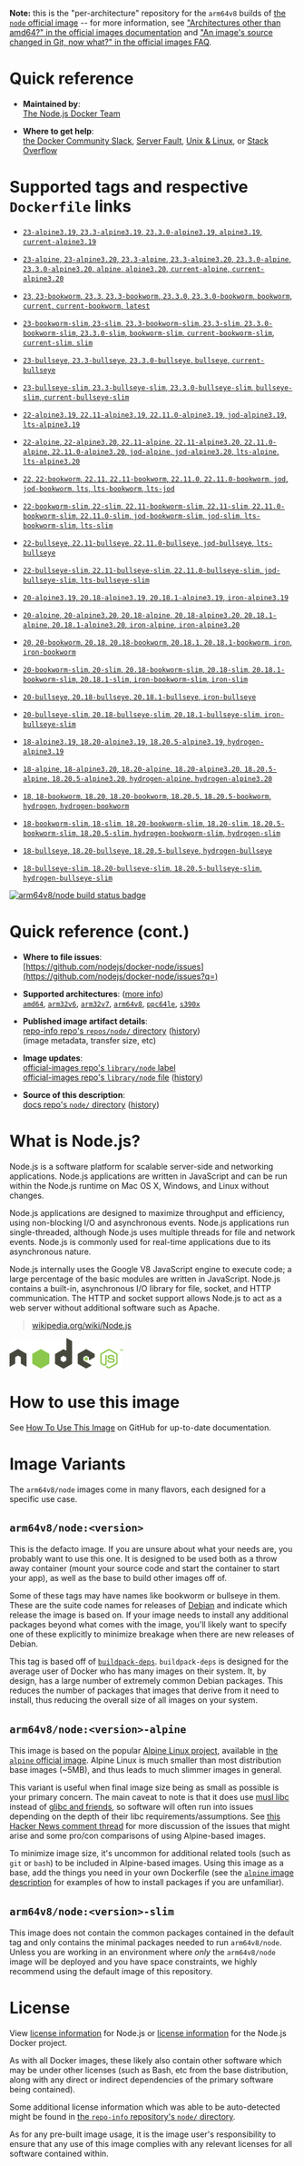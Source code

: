 <!--

********************************************************************************

WARNING:

    DO NOT EDIT "node/README.md"

    IT IS AUTO-GENERATED

    (from the other files in "node/" combined with a set of templates)

********************************************************************************

-->

**Note:** this is the "per-architecture" repository for the `arm64v8` builds of [the `node` official image](https://hub.docker.com/_/node) -- for more information, see ["Architectures other than amd64?" in the official images documentation](https://github.com/docker-library/official-images#architectures-other-than-amd64) and ["An image's source changed in Git, now what?" in the official images FAQ](https://github.com/docker-library/faq#an-images-source-changed-in-git-now-what).

# Quick reference

-	**Maintained by**:  
	[The Node.js Docker Team](https://github.com/nodejs/docker-node)

-	**Where to get help**:  
	[the Docker Community Slack](https://dockr.ly/comm-slack), [Server Fault](https://serverfault.com/help/on-topic), [Unix & Linux](https://unix.stackexchange.com/help/on-topic), or [Stack Overflow](https://stackoverflow.com/help/on-topic)

# Supported tags and respective `Dockerfile` links

-	[`23-alpine3.19`, `23.3-alpine3.19`, `23.3.0-alpine3.19`, `alpine3.19`, `current-alpine3.19`](https://github.com/nodejs/docker-node/blob/afd30081595671f7bee68d6e95d7751126666409/23/alpine3.19/Dockerfile)

-	[`23-alpine`, `23-alpine3.20`, `23.3-alpine`, `23.3-alpine3.20`, `23.3.0-alpine`, `23.3.0-alpine3.20`, `alpine`, `alpine3.20`, `current-alpine`, `current-alpine3.20`](https://github.com/nodejs/docker-node/blob/afd30081595671f7bee68d6e95d7751126666409/23/alpine3.20/Dockerfile)

-	[`23`, `23-bookworm`, `23.3`, `23.3-bookworm`, `23.3.0`, `23.3.0-bookworm`, `bookworm`, `current`, `current-bookworm`, `latest`](https://github.com/nodejs/docker-node/blob/afd30081595671f7bee68d6e95d7751126666409/23/bookworm/Dockerfile)

-	[`23-bookworm-slim`, `23-slim`, `23.3-bookworm-slim`, `23.3-slim`, `23.3.0-bookworm-slim`, `23.3.0-slim`, `bookworm-slim`, `current-bookworm-slim`, `current-slim`, `slim`](https://github.com/nodejs/docker-node/blob/afd30081595671f7bee68d6e95d7751126666409/23/bookworm-slim/Dockerfile)

-	[`23-bullseye`, `23.3-bullseye`, `23.3.0-bullseye`, `bullseye`, `current-bullseye`](https://github.com/nodejs/docker-node/blob/afd30081595671f7bee68d6e95d7751126666409/23/bullseye/Dockerfile)

-	[`23-bullseye-slim`, `23.3-bullseye-slim`, `23.3.0-bullseye-slim`, `bullseye-slim`, `current-bullseye-slim`](https://github.com/nodejs/docker-node/blob/afd30081595671f7bee68d6e95d7751126666409/23/bullseye-slim/Dockerfile)

-	[`22-alpine3.19`, `22.11-alpine3.19`, `22.11.0-alpine3.19`, `jod-alpine3.19`, `lts-alpine3.19`](https://github.com/nodejs/docker-node/blob/b0de582b8d4627cc9d65a89bf3af1bfcf67d2bef/22/alpine3.19/Dockerfile)

-	[`22-alpine`, `22-alpine3.20`, `22.11-alpine`, `22.11-alpine3.20`, `22.11.0-alpine`, `22.11.0-alpine3.20`, `jod-alpine`, `jod-alpine3.20`, `lts-alpine`, `lts-alpine3.20`](https://github.com/nodejs/docker-node/blob/b0de582b8d4627cc9d65a89bf3af1bfcf67d2bef/22/alpine3.20/Dockerfile)

-	[`22`, `22-bookworm`, `22.11`, `22.11-bookworm`, `22.11.0`, `22.11.0-bookworm`, `jod`, `jod-bookworm`, `lts`, `lts-bookworm`, `lts-jod`](https://github.com/nodejs/docker-node/blob/b0de582b8d4627cc9d65a89bf3af1bfcf67d2bef/22/bookworm/Dockerfile)

-	[`22-bookworm-slim`, `22-slim`, `22.11-bookworm-slim`, `22.11-slim`, `22.11.0-bookworm-slim`, `22.11.0-slim`, `jod-bookworm-slim`, `jod-slim`, `lts-bookworm-slim`, `lts-slim`](https://github.com/nodejs/docker-node/blob/b0de582b8d4627cc9d65a89bf3af1bfcf67d2bef/22/bookworm-slim/Dockerfile)

-	[`22-bullseye`, `22.11-bullseye`, `22.11.0-bullseye`, `jod-bullseye`, `lts-bullseye`](https://github.com/nodejs/docker-node/blob/b0de582b8d4627cc9d65a89bf3af1bfcf67d2bef/22/bullseye/Dockerfile)

-	[`22-bullseye-slim`, `22.11-bullseye-slim`, `22.11.0-bullseye-slim`, `jod-bullseye-slim`, `lts-bullseye-slim`](https://github.com/nodejs/docker-node/blob/b0de582b8d4627cc9d65a89bf3af1bfcf67d2bef/22/bullseye-slim/Dockerfile)

-	[`20-alpine3.19`, `20.18-alpine3.19`, `20.18.1-alpine3.19`, `iron-alpine3.19`](https://github.com/nodejs/docker-node/blob/4b3806368e98354d59c4787b46ec72603be13162/20/alpine3.19/Dockerfile)

-	[`20-alpine`, `20-alpine3.20`, `20.18-alpine`, `20.18-alpine3.20`, `20.18.1-alpine`, `20.18.1-alpine3.20`, `iron-alpine`, `iron-alpine3.20`](https://github.com/nodejs/docker-node/blob/4b3806368e98354d59c4787b46ec72603be13162/20/alpine3.20/Dockerfile)

-	[`20`, `20-bookworm`, `20.18`, `20.18-bookworm`, `20.18.1`, `20.18.1-bookworm`, `iron`, `iron-bookworm`](https://github.com/nodejs/docker-node/blob/4b3806368e98354d59c4787b46ec72603be13162/20/bookworm/Dockerfile)

-	[`20-bookworm-slim`, `20-slim`, `20.18-bookworm-slim`, `20.18-slim`, `20.18.1-bookworm-slim`, `20.18.1-slim`, `iron-bookworm-slim`, `iron-slim`](https://github.com/nodejs/docker-node/blob/4b3806368e98354d59c4787b46ec72603be13162/20/bookworm-slim/Dockerfile)

-	[`20-bullseye`, `20.18-bullseye`, `20.18.1-bullseye`, `iron-bullseye`](https://github.com/nodejs/docker-node/blob/4b3806368e98354d59c4787b46ec72603be13162/20/bullseye/Dockerfile)

-	[`20-bullseye-slim`, `20.18-bullseye-slim`, `20.18.1-bullseye-slim`, `iron-bullseye-slim`](https://github.com/nodejs/docker-node/blob/4b3806368e98354d59c4787b46ec72603be13162/20/bullseye-slim/Dockerfile)

-	[`18-alpine3.19`, `18.20-alpine3.19`, `18.20.5-alpine3.19`, `hydrogen-alpine3.19`](https://github.com/nodejs/docker-node/blob/e3a1285ed07039b9f6552ccec49a469a052fd0c6/18/alpine3.19/Dockerfile)

-	[`18-alpine`, `18-alpine3.20`, `18.20-alpine`, `18.20-alpine3.20`, `18.20.5-alpine`, `18.20.5-alpine3.20`, `hydrogen-alpine`, `hydrogen-alpine3.20`](https://github.com/nodejs/docker-node/blob/e3a1285ed07039b9f6552ccec49a469a052fd0c6/18/alpine3.20/Dockerfile)

-	[`18`, `18-bookworm`, `18.20`, `18.20-bookworm`, `18.20.5`, `18.20.5-bookworm`, `hydrogen`, `hydrogen-bookworm`](https://github.com/nodejs/docker-node/blob/e3a1285ed07039b9f6552ccec49a469a052fd0c6/18/bookworm/Dockerfile)

-	[`18-bookworm-slim`, `18-slim`, `18.20-bookworm-slim`, `18.20-slim`, `18.20.5-bookworm-slim`, `18.20.5-slim`, `hydrogen-bookworm-slim`, `hydrogen-slim`](https://github.com/nodejs/docker-node/blob/e3a1285ed07039b9f6552ccec49a469a052fd0c6/18/bookworm-slim/Dockerfile)

-	[`18-bullseye`, `18.20-bullseye`, `18.20.5-bullseye`, `hydrogen-bullseye`](https://github.com/nodejs/docker-node/blob/e3a1285ed07039b9f6552ccec49a469a052fd0c6/18/bullseye/Dockerfile)

-	[`18-bullseye-slim`, `18.20-bullseye-slim`, `18.20.5-bullseye-slim`, `hydrogen-bullseye-slim`](https://github.com/nodejs/docker-node/blob/e3a1285ed07039b9f6552ccec49a469a052fd0c6/18/bullseye-slim/Dockerfile)

[![arm64v8/node build status badge](https://img.shields.io/jenkins/s/https/doi-janky.infosiftr.net/job/multiarch/job/arm64v8/job/node.svg?label=arm64v8/node%20%20build%20job)](https://doi-janky.infosiftr.net/job/multiarch/job/arm64v8/job/node/)

# Quick reference (cont.)

-	**Where to file issues**:  
	[https://github.com/nodejs/docker-node/issues](https://github.com/nodejs/docker-node/issues?q=)

-	**Supported architectures**: ([more info](https://github.com/docker-library/official-images#architectures-other-than-amd64))  
	[`amd64`](https://hub.docker.com/r/amd64/node/), [`arm32v6`](https://hub.docker.com/r/arm32v6/node/), [`arm32v7`](https://hub.docker.com/r/arm32v7/node/), [`arm64v8`](https://hub.docker.com/r/arm64v8/node/), [`ppc64le`](https://hub.docker.com/r/ppc64le/node/), [`s390x`](https://hub.docker.com/r/s390x/node/)

-	**Published image artifact details**:  
	[repo-info repo's `repos/node/` directory](https://github.com/docker-library/repo-info/blob/master/repos/node) ([history](https://github.com/docker-library/repo-info/commits/master/repos/node))  
	(image metadata, transfer size, etc)

-	**Image updates**:  
	[official-images repo's `library/node` label](https://github.com/docker-library/official-images/issues?q=label%3Alibrary%2Fnode)  
	[official-images repo's `library/node` file](https://github.com/docker-library/official-images/blob/master/library/node) ([history](https://github.com/docker-library/official-images/commits/master/library/node))

-	**Source of this description**:  
	[docs repo's `node/` directory](https://github.com/docker-library/docs/tree/master/node) ([history](https://github.com/docker-library/docs/commits/master/node))

# What is Node.js?

Node.js is a software platform for scalable server-side and networking applications. Node.js applications are written in JavaScript and can be run within the Node.js runtime on Mac OS X, Windows, and Linux without changes.

Node.js applications are designed to maximize throughput and efficiency, using non-blocking I/O and asynchronous events. Node.js applications run single-threaded, although Node.js uses multiple threads for file and network events. Node.js is commonly used for real-time applications due to its asynchronous nature.

Node.js internally uses the Google V8 JavaScript engine to execute code; a large percentage of the basic modules are written in JavaScript. Node.js contains a built-in, asynchronous I/O library for file, socket, and HTTP communication. The HTTP and socket support allows Node.js to act as a web server without additional software such as Apache.

> [wikipedia.org/wiki/Node.js](https://en.wikipedia.org/wiki/Node.js)

![logo](https://raw.githubusercontent.com/docker-library/docs/01c12653951b2fe592c1f93a13b4e289ada0e3a1/node/logo.png)

# How to use this image

See [How To Use This Image](https://github.com/nodejs/docker-node/blob/master/README.md#how-to-use-this-image) on GitHub for up-to-date documentation.

# Image Variants

The `arm64v8/node` images come in many flavors, each designed for a specific use case.

## `arm64v8/node:<version>`

This is the defacto image. If you are unsure about what your needs are, you probably want to use this one. It is designed to be used both as a throw away container (mount your source code and start the container to start your app), as well as the base to build other images off of.

Some of these tags may have names like bookworm or bullseye in them. These are the suite code names for releases of [Debian](https://wiki.debian.org/DebianReleases) and indicate which release the image is based on. If your image needs to install any additional packages beyond what comes with the image, you'll likely want to specify one of these explicitly to minimize breakage when there are new releases of Debian.

This tag is based off of [`buildpack-deps`](https://hub.docker.com/_/buildpack-deps/). `buildpack-deps` is designed for the average user of Docker who has many images on their system. It, by design, has a large number of extremely common Debian packages. This reduces the number of packages that images that derive from it need to install, thus reducing the overall size of all images on your system.

## `arm64v8/node:<version>-alpine`

This image is based on the popular [Alpine Linux project](https://alpinelinux.org), available in [the `alpine` official image](https://hub.docker.com/_/alpine). Alpine Linux is much smaller than most distribution base images (~5MB), and thus leads to much slimmer images in general.

This variant is useful when final image size being as small as possible is your primary concern. The main caveat to note is that it does use [musl libc](https://musl.libc.org) instead of [glibc and friends](https://www.etalabs.net/compare_libcs.html), so software will often run into issues depending on the depth of their libc requirements/assumptions. See [this Hacker News comment thread](https://news.ycombinator.com/item?id=10782897) for more discussion of the issues that might arise and some pro/con comparisons of using Alpine-based images.

To minimize image size, it's uncommon for additional related tools (such as `git` or `bash`) to be included in Alpine-based images. Using this image as a base, add the things you need in your own Dockerfile (see the [`alpine` image description](https://hub.docker.com/_/alpine/) for examples of how to install packages if you are unfamiliar).

## `arm64v8/node:<version>-slim`

This image does not contain the common packages contained in the default tag and only contains the minimal packages needed to run `arm64v8/node`. Unless you are working in an environment where *only* the `arm64v8/node` image will be deployed and you have space constraints, we highly recommend using the default image of this repository.

# License

View [license information](https://github.com/nodejs/node/blob/master/LICENSE) for Node.js or [license information](https://github.com/nodejs/docker-node/blob/master/LICENSE) for the Node.js Docker project.

As with all Docker images, these likely also contain other software which may be under other licenses (such as Bash, etc from the base distribution, along with any direct or indirect dependencies of the primary software being contained).

Some additional license information which was able to be auto-detected might be found in [the `repo-info` repository's `node/` directory](https://github.com/docker-library/repo-info/tree/master/repos/node).

As for any pre-built image usage, it is the image user's responsibility to ensure that any use of this image complies with any relevant licenses for all software contained within.
